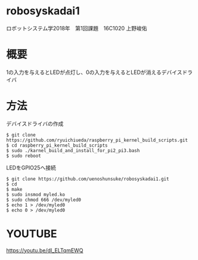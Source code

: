 # robosyskadai1
ロボットシステム学2018年　第1回課題　16C1020 上野峻佑
# 概要
1の入力を与えるとLEDが点灯し、0の入力を与えるとLEDが消えるデバイスドライバ
# 方法
デバイスドライバの作成
```
$ git clone https://github.com/ryuichiueda/raspberry_pi_kernel_build_scripts.git
$ cd raspberry_pi_kernel_build_scripts
$ sudo ./karnel_build_and_install_for_pi2_pi3.bash
$ sudo reboot
```
LEDをGPIO25へ接続
```
$ git clone https://github.com/uenoshunsuke/robosyskadai1.git
$ cd
$ make
$ sudo insmod myled.ko
$ sudo chmod 666 /dev/myled0
$ echo 1 > /dev/myled0
$ echo 0 > /dev/myled0
```
# YOUTUBE
https://youtu.be/dI_ELTqmEWQ
